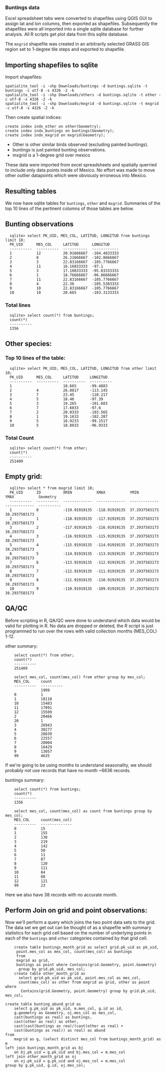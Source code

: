 ### Buntings data

Excel spreadsheet tabs were converted to shapefiles using QGIS GUI to assign lat and lon columns, then exported as shapefiles. Subsequently the shapefiles were all imported into a single sqlite database for further analysis. All R scripts get plot data from this sqlite database.

The `mxgrid` shapefile was created in an arbitrarily selected GRASS GIS region set to 1-degree tile steps and exported to shapefile.

## Importing shapefiles to sqlite

Import shapefiles:

    spatialite_tool -i -shp Downloads/buntings -d buntings.sqlite -t buntings -c utf-8 -s 4326 -2 -k
    spatialite_tool -i -shp Downloads/others -d buntings.sqlite -t other -c utf-8 -s 4326 -2 -k
    spatialite_tool -i -shp Downloads/mxgrid -d buntings.sqlite -t mxgrid -c utf-8 -s 4326 -2 -k

Then create spatial indices:

    create index indx_other on other(Geometry);
    create index indx_buntings on buntings(Geometry);
    create index indx_mxgrid on mxgrid(Geometry);


* Other is other similar birds observed (excluding painted buntings).
* buntings is just painted bunting observations.
* mxgrid is a 1-degree grid over mexico

These data were imported from excel spreadsheets and spatially querried to include only data points inside of Mexico.  No effort was made to move other outlier datapoints which were obviously erroneous into Mexico.

## Resulting tables

We now have sqlite tables for `buntings`, `other` and `mxgrid`. Summaries of the top 10 lines of the pertinent columns of those tables are below.

## Bunting observations

```
  sqlite> select PK_UID, MES_COL, LATITUD, LONGITUD from buntings limit 10;
  PK_UID      MES_COL     LATITUD      LONGITUD
  ----------  ----------  -----------  ------------
  1           12          20.91666667  -104.4833333
  2           8           26.21666667  -102.8666667
  3           3           22.83166667  -105.7766667
  4           11          16.16833333  -97.1
  5           3           17.10833333  -95.03333333
  6           1           18.76666667  -96.86666667
  7           11          22.83166667  -105.7766667
  8           4           22.36        -105.5383333
  9           10          22.83166667  -105.7766667
  10          10          20.665       -103.3133333
```

### Total lines

```
  sqlite> select count(*) from buntings;
  count(*)
  ----------
  1356
```

## Other species:

### Top 10 lines of the table:

```
  sqlite> select PK_UID, MES_COL, LATITUD, LONGITUD from other limit 10;
  PK_UID      MES_COL     LATITUD     LONGITUD
  ----------  ----------  ----------  ----------
  1                       18.665      -99.4883
  2           4           26.8817     -113.145
  3           7           23.45       -110.217
  4           5           18.46       -97.39
  5           3           19.265      -101.603
  6           7           17.6833     -97.6
  7           2           20.0333     -103.565
  8           1           19.1633     -102.287
  9           5           18.9233     -99.1517
  10          5           18.8833     -96.9333
```

### Total Count

```
  sqlite> select count(*) from other;
  count(*)
  ----------
  251409
```

## Empty grid:

```
  sqlite> select * from mxgrid limit 10;
  PK_UID      ID          XMIN           XMAX           YMIN           YMAX           Geometry
  ----------  ----------  -------------  -------------  -------------  -------------  ----------
  1           0           -119.91919135  -118.91919135  37.2937583173  38.2937583173
  2           1           -118.91919135  -117.91919135  37.2937583173  38.2937583173
  3           2           -117.91919135  -116.91919135  37.2937583173  38.2937583173
  4           3           -116.91919135  -115.91919135  37.2937583173  38.2937583173
  5           4           -115.91919135  -114.91919135  37.2937583173  38.2937583173
  6           5           -114.91919135  -113.91919135  37.2937583173  38.2937583173
  7           6           -113.91919135  -112.91919135  37.2937583173  38.2937583173
  8           7           -112.91919135  -111.91919135  37.2937583173  38.2937583173
  9           8           -111.91919135  -110.91919135  37.2937583173  38.2937583173
  10          9           -110.91919135  -109.91919135  37.2937583173  38.2937583173
```

## QA/QC

Before scripting in R, QA/QC were done to understand which data would be valid for plotting in R. No data are dropped or deleted, the R script is just programmed to run over the rows with valid collection months (MES_COL) 1-12.

other summary:

```
    select count(*) from other;
    count(*)
    ----------
    251409
```

```
    select mes_col, count(mes_col) from other group by mes_col;
    MES_COL     count
    ----------  ----------
                1999
    0           1
    1           18118
    10          15483
    11          17091
    12          15509
    2           20466
    20          1
    3           26943
    4           30277
    5           28839
    6           22557
    7           20004
    8           16429
    9           13057
    99          4635
```

If we're going to be using months to understand seasonality, we should probably not use records that have no month ~6636 records.

buntings summary:

```
    select count(*) from buntings;
    count(*)
    ----------
    1356
```

```
    select mes_col, count(mes_col) as count from buntings group by mes_col;
    MES_COL     count(mes_col)
    ----------  --------------
    0           15
    1           155
    2           130
    3           219
    4           142
    5           50
    6           11
    7           87
    8           120
    9           111
    10          84
    11          88
    12          121
    99          23
```

Here we also have 38 records with no accurate month.

## Perform Join on grid and point observations:

Now we'll perform a query which joins the two point data sets to the grid. The data set we get out can be thought of as a shapefile with summary statistics for each grid cell based on the number of underlying points in each of the `buntings` and `other` categories contained by that grid cell.

```
    create table buntings_month_grid as select grid.pk_uid as pk_uid,
     point.mes_col as mes_col, count(mes_col) as buntings
     from
     mxgrid as grid,
     buntings as point where Contains(grid.Geometry, point.Geometry)
      group by grid.pk_uid, mes_col;
    create table other_month_grid as
      select grid.pk_uid as pk_uid, point.mes_col as mes_col,
      count(mes_col) as other from mxgrid as grid, other as point where
       Contains(grid.Geometry, point.Geometry) group by grid.pk_uid, mes_col;

```
    create table bunting_abund_grid as
        select g.pk_uid as pk_uid, m.mes_col, g.id as id,
        g.geometry as Geometry, oj.mes_col as mes_col,
        cast(buntings as real) as buntings,
        cast(other as real) as other,
        cast(cast(buntings as rea)/(cast(other as real) +
        cast(buntings as real)) as real) as abund
    from
        mxgrid as g, (select distinct mes_col from buntings_month_grid) as m
    left join buntings_month_grid as bj
        on bj.pk_uid = g.pk_uid and bj.mes_col = m.mes_col
    left join other_month_grid as oj
        on oj.pk_uid = g.pk_uid and oj.mes_col = m.mes_col
    group by g.pk_uid, g.id, oj.mes_col;
```
 
